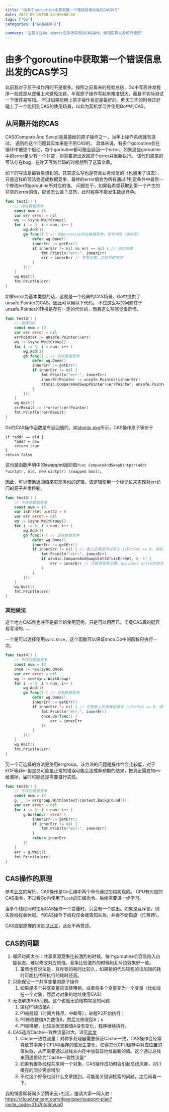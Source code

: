 ```yaml
---
title: "由多个goroutine中获取第一个错误信息出发的CAS学习"
date: 2022-06-15T08:43:05+08:00
tags: ["Go"]
categories: ["Go基础学习"]

summary: "主要关注Go atomic包中所实现的CAS操作，如何实现以及何时使用"
---
```


# 由多个goroutine中获取第一个错误信息出发的CAS学习

此前我对于原子操作用的不是很多。按照之前看来的经验总结，Go中写高并发程序一般还是从逻辑上来避免加锁，毕竟原子操作写起来难度很大，而且不实际测试一下很容易写错。
不过如果能用上原子操作肯定是最好的。昨天工作的时候正好碰上了一个能用到CAS的使用场景，以此为契机学习并使用Go中的CAS。

## 从问题开始的CAS

CAS(Compare And Swap)是最基础的原子操作之一，当年上操作系统就有提过。
遇到的这个问题其实本来是不用CAS的。
具体来说，有多个goroutine会在循环中被逐个启动，每个goroutine都可能会返回一个error。如果这些goroutine中的error至少有一个非空，则需要退出返回这个error并重新执行。
该代码原来的写法存在bug，在昨天写新代码的时候想到了这篇文章。

如下的写法是最容易想到的。其实这么写也是符合业务规范的（也被用了进去），只是这样的写法会造成数据竞争，最终的error值会为所有通过if判定条件中最后一个修改err的goroutine所对应的值。
问题在于，如果我希望获取到第一个产生的非空的error的值，应该怎么做？显然，此时程序不能发生数据竞争。
```go
func test1() {
	// 存在数据竞争
	const num = 10
	var err error = nil
	wg := &sync.WaitGroup{}
	for i := 0; i < num; i++ {
		wg.Add(1)
		go func() { // 该goroutine存在数据竞争，读写冲突（读前写）
			defer wg.Done()
			innerErr := getErr()
			if innerErr != nil && err == nil { // 读的位置
				fmt.Println("err:", innerErr)
				err = innerErr // 竞争位置，之前写的地方
			}
		}()
	}
	wg.Wait()
	fmt.Println(err)
}
```

如果error为基本类型的话，这就是一个经典的CAS场景。Go中提供了unsafe.Pointer的CAS，因此可以用以下代码。
不过这么写的问题在于unsafe.Pointer的转换是存在一定的代价的，而且这么写感觉很奇怪。
```go
func test2() {
	// 直接CAS
	const num = 10
	var err error = nil
	errPointer := unsafe.Pointer(&err)
	wg := &sync.WaitGroup{}
	for i := 0; i < num; i++ {
		wg.Add(1)
		go func() { // 没有数据竞争
			defer wg.Done()
			innerErr := getErr()
			if innerErr != nil {
				fmt.Println("err:", innerErr)
				innerErrPointer := unsafe.Pointer(&innerErr)
				atomic.CompareAndSwapPointer(&errPointer, unsafe.Pointer(&err), innerErrPointer)
			}
		}()
	}
	wg.Wait()
	errResult := (*error)(errPointer)
	fmt.Println(*errResult)
}
```

Go的CAS操作函数是有返回值的，如[atomic pkg](https://pkg.go.dev/sync/atomic)所示，CAS操作原子等价于
```
if *addr == old {
	*addr = new
	return true
}
return false
```
这也是函数声明中的swapped返回值`func CompareAndSwapUintptr(addr *uintptr, old, new uintptr) (swapped bool)`。

因此，可以借助返回值来实现类似的逻辑。该逻辑使用一个标记位来实现对err访问的原子并发控制。
```go
func test3() {
	// 不存在数据竞争
	const num = 10
	var isErrSet uint32 = 0
	var err error = nil
	wg := &sync.WaitGroup{}
	for i := 0; i < num; i++ {
		wg.Add(1)
		go func() { // 没有数据竞争
			defer wg.Done()
			innerErr := getErr()
			if innerErr != nil { // 看上去像是可以写上 isErrSet == 0，但如果加上的话就会发生数据竞争
				fmt.Println("err:", innerErr)
				if atomic.CompareAndSwapUint32(&isErrSet, 0, 1) {
					err = innerErr // 可能得竞争位置，previous write的地方
				}
			}
		}()
	}
	wg.Wait()
	fmt.Println(err)
}
```

### 其他做法

这个地方CAS倒也并不是最佳的使用范例，只是可以用而已。毕竟CAS真的挺容易写错的……

一个是可以选择使用`sync.Once`，这个函数可以保证once.Do中的函数只执行一次。
```go
func test4() {
	// 不存在数据竞争
	const num = 10
	once := new(sync.Once)
	var err error = nil
	wg := new(sync.WaitGroup)
	for i := 0; i < num; i++ {
		wg.Add(1)
		go func() { // 没有数据竞争
			defer wg.Done()
			innerErr := getErr()
			if innerErr != nil { // 尽管看上去很像是要写 isErrSet == 0，但实际上不应该写。如果加上的话就会发生数据竞争
				fmt.Println("err:", innerErr)
				once.Do(func() {
					err = innerErr
				})
			}
		}()
	}
	wg.Wait()
	fmt.Println(err)
}
```

另一个可选择的方法是使用errgroup。该方法的问题是操作性会比较低，对于EOF等非nil但是又可能是正常的错误可能会造成非预期的结果，把真正需要的err给漏掉。届时可能还是需要自行实现。
```go
func test5() {
	// 不存在数据竞争
	const num = 10
	g, _ := errgroup.WithContext(context.Background())
	var err error = nil
	for i := 0; i < num; i++ {
		g.Go(func() error {
			innerErr := getErr()
			if innerErr != nil {
				fmt.Println("err:", innerErr)
			}
			return innerErr
		})
	}
	err = g.Wait()
	fmt.Println(err)
}
```

## CAS操作的原理

参考[此文](https://zhuanlan.zhihu.com/p/159334753)的解析，CAS操作是Go汇编中两个命令通过加锁实现的。
CPU有对应的CAS指令，不过看Go内使用了`Lock`的汇编命令。后续需要进一步学习。

当多个线程同时使用CAS操作一个变量时，只会有一个胜出。如果是互斥锁，则失败线程会休眠。而CAS操作下线程仅会被告知失败，并会不断自旋（忙等待）。

CAS底层原理的演进见[此文](https://blog.nowcoder.net/n/3f413b4af088415baafc159591a1a411#3.1%20%E9%9D%9E%E9%98%BB%E5%A1%9E%E7%AE%97%E6%B3%95%20%EF%BC%88nonblocking%20algorithms%EF%BC%89)，此处不再赘述。

## CAS的问题

1. 循环时间太长：共享资源竞争比较激烈的时候，每个goroutine会容易陷入自旋状态，难以修改对应的值。竞争比较激烈的时候用互斥锁效果好一些。
   1. 虽然也有说法是，互斥锁的耗时比较久，如果锁的代码较短的话加锁的耗时可能比代码执行的耗时还高。
2. 只能保证一个共享变量的原子操作
   1. 如果是多个共享变量应该使用锁，或者将多个变量变为一个变量（比如放在一个对象，然后对对象的地址使用CAS）
3. 无法解决ABA问题。这个也是无锁结构常见的问题
   1. 进程P1读取值A；
   2. P1被挂起（时间片耗尽、中断等），进程P2开始执行；
   3. P2修改数值A为数值B，然后又修改回A；s
   4. P1被唤醒，比较后发现数值A没有变化，程序继续执行。
4. CAS造成Cache一致性流量过大。详见[此文](https://blog.nowcoder.net/n/3f413b4af088415baafc159591a1a411#3.1%20%E9%9D%9E%E9%98%BB%E5%A1%9E%E7%AE%97%E6%B3%95%20%EF%BC%88nonblocking%20algorithms%EF%BC%89)
   1. Cache一致性流量：对称多处理器需要保证Cache一致，CAS操作会经常导致其中某个CPU中缓存的值发生变化，使得其他CPU缓存中对应位置的值失效，从而需要通过总线从内存中加载该地址最新的值。这个通过总线来回通信称为”Cache一致性流量“
   2. 如果有很多线程共享同一个对象，CAS操作成功时会引起总线风暴，对L1缓存的同步需求增加
   3. 不过这个好像也没什么文章提到，可能是关键词检索的问题，之后再看一下。


我的博客即将同步至腾讯云+社区，邀请大家一同入驻：https://cloud.tencent.com/developer/support-plan?invite_code=31u7nlc3nvuo0